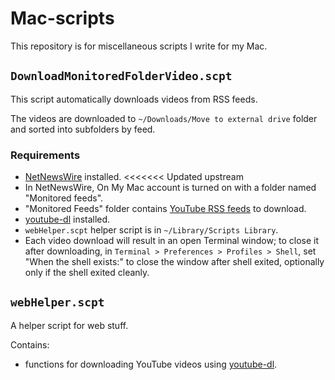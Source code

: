 # Mac-scripts

This repository is for miscellaneous scripts I write for my Mac.

## `DownloadMonitoredFolderVideo.scpt`

This script automatically downloads videos from RSS feeds.

The videos are downloaded to `~/Downloads/Move to external drive` folder and sorted into subfolders by feed.

### Requirements

- [NetNewsWire](https://ranchero.com/netnewswire/) installed.
<<<<<<< Updated upstream
- In NetNewsWire, On My Mac account is turned on with a folder named "Monitored feeds".
- "Monitored Feeds" folder contains [YouTube RSS feeds](https://support.google.com/youtube/answer/6224202) to download.
- [youtube-dl](https://youtube-dl.org) installed.
- `webHelper.scpt` helper script is in `~/Library/Scripts Library`.
- Each video download will result in an open Terminal window; to close it after downloading, in `Terminal > Preferences > Profiles > Shell`, set "When the shell exists:" to close the window after shell exited, optionally only if the shell exited cleanly.

## `webHelper.scpt`

A helper script for web stuff.

Contains: 

- functions for downloading YouTube videos using [youtube-dl](https://youtube-dl.org).